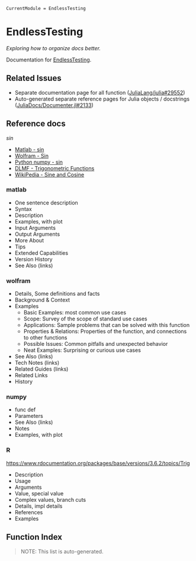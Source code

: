 ```@meta
CurrentModule = EndlessTesting
```

# EndlessTesting
*Exploring how to organize docs better.*

Documentation for [EndlessTesting](https://github.com/inkydragon/EndlessTesting.jl).


## Related Issues
- Separate documentation page for all function
  ([JuliaLang/julia#29552](https://github.com/JuliaLang/julia/issues/29552))
- Auto-generated separate reference pages for Julia objects / docstrings
  ([JuliaDocs/Documenter.jl#2133](https://github.com/JuliaDocs/Documenter.jl/issues/2133))


## Reference docs
*sin*
- [Matlab - sin](https://www.mathworks.com/help/matlab/ref/sin.html)
- [Wolfram - Sin](https://reference.wolfram.com/language/ref/Sin.html)
- [Python numpy - sin](https://numpy.org/doc/stable/reference/generated/numpy.sin.html)
- [DLMF - Trigonometric Functions](https://dlmf.nist.gov/4#PT3)
- [WikiPedia - Sine and Cosine](https://en.wikipedia.org/wiki/Sine_and_cosine)

### matlab
- One sentence description
- Syntax
- Description
- Examples, with plot
- Input Arguments
- Output Arguments
- More About
- Tips
- Extended Capabilities
- Version History
- See Also (links)

### wolfram
- Details, Some definitions and facts
- Background & Context
- Examples
    + Basic Examples: most common use cases
    + Scope: Survey of the scope of standard use cases
    + Applications: Sample problems that can be solved with this function
    + Properties & Relations: Properties of the function, and connections to other functions
    + Possible Issues: Common pitfalls and unexpected behavior
    + Neat Examples: Surprising or curious use cases
- See Also (links)
- Tech Notes (links)
- Related Guides (links)
- Related Links
- History

### numpy
- func def
- Parameters
- See Also (links)
- Notes
- Examples, with plot

### R
https://www.rdocumentation.org/packages/base/versions/3.6.2/topics/Trig
- Description
- Usage
- Arguments
- Value, special value
- Complex values, branch cuts
- Details, impl details
- References
- Examples


## Function Index
> NOTE: This list is auto-generated.

```@index
```
